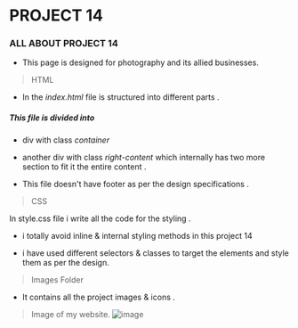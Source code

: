 # PROJECT 14

### ALL ABOUT PROJECT 14

  - This page is designed for photography and its allied businesses.

>HTML

- In the *index.html* file is  structured into different parts .

##### This file is divided into 

   - div with class *container*
   - another div with class *right-content* which internally has two more section to fit it the entire content .

- This file doesn't have footer as per the design specifications .


> CSS

In style.css file i write all the code for the styling . 

- i totally avoid inline & internal styling methods in this project 14

- i have used different selectors & classes to target the elements and style them as per the design.

> Images Folder

- It contains all the project images & icons .

> Image of my website.
![image](https://user-images.githubusercontent.com/109961309/183289246-dd87c1e0-9538-4519-bd50-97ff2dc09588.png)
